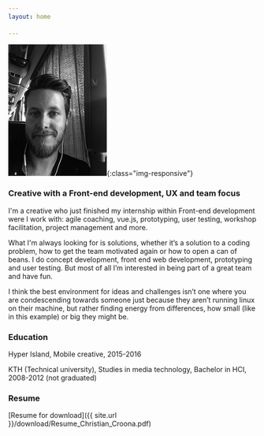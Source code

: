 ```yaml
---
layout: home

---
```


![patch](/images/profilepic.png){:class="img-responsive"}

### Creative with a Front-end development, UX and team focus

I'm a creative who just finished my internship within Front-end development were I work with: agile coaching, vue.js, prototyping, user testing, workshop facilitation, project management and more.

What I'm always looking for is solutions, whether it’s a solution to a coding problem, how to get the team motivated again or how to open a can of beans. I do concept development, front end web development, prototyping and user testing. But most of all I’m interested in being part of a great team and have fun.

I think the best environment for ideas and challenges isn’t one where you are condescending towards someone just because they aren’t running linux on their machine, but rather finding energy from differences, how small (like in this example) or big they might be.


### Education


Hyper Island, Mobile creative, 2015-2016

KTH (Technical university), Studies in media technology, Bachelor in HCI, 2008-2012 (not graduated)

### Resume

[Resume for download]({{ site.url }}/download/Resume_Christian_Croona.pdf)
